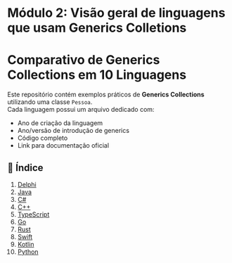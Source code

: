 
# Módulo 2: Visão geral de linguagens que usam Generics Colletions
# Comparativo de Generics Collections em 10 Linguagens

Este repositório contém exemplos práticos de **Generics Collections** utilizando uma classe `Pessoa`.  
Cada linguagem possui um arquivo dedicado com:  
- Ano de criação da linguagem  
- Ano/versão de introdução de generics  
- Código completo  
- Link para documentação oficial  

## 📑 Índice

1. [Delphi](delphi.md)
2. [Java](java.md)
3. [C#](csharp.md)
4. [C++](cpp.md)
5. [TypeScript](typescript.md)
6. [Go](go.md)
7. [Rust](rust.md)
8. [Swift](swift.md)
9. [Kotlin](kotlin.md)
10. [Python](python.md)

